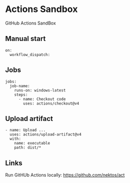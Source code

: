 # Actions Sandbox

GitHub Actions SandBox

## Manual start

```
on:
  workflow_dispatch:

```

## Jobs

```
jobs:
  job-name:
    runs-on: windows-latest
    steps:
      - name: Checkout code
        uses: actions/checkout@v4
```


## Upload artifact

```
- name: Upload ...
  uses: actions/upload-artifact@v4
  with:
    name: executable
    path: dist/*
```


## Links

Run GitHUb Actions locally: https://github.com/nektos/act
